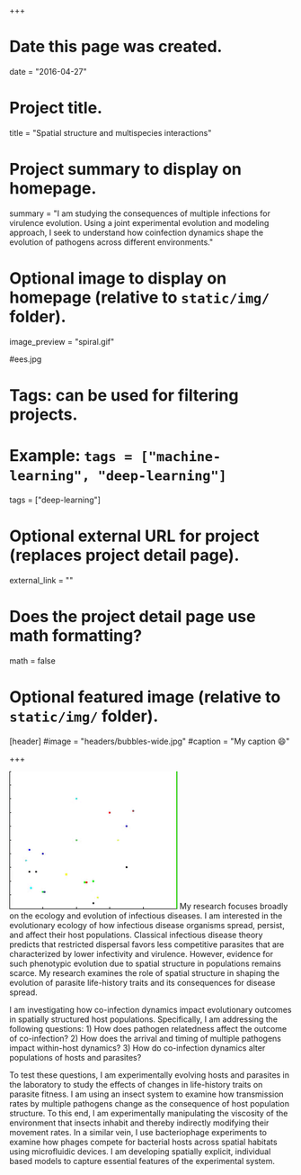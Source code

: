 +++
# Date this page was created.
date = "2016-04-27"

# Project title.
title = "Spatial structure and multispecies interactions"

# Project summary to display on homepage.
summary = "I am studying the consequences of multiple infections for virulence evolution. Using a joint experimental evolution and modeling approach, I seek to understand how coinfection dynamics shape the evolution of pathogens across different environments."

# Optional image to display on homepage (relative to `static/img/` folder).
image_preview = "spiral.gif" 

#ees.jpg

# Tags: can be used for filtering projects.
# Example: `tags = ["machine-learning", "deep-learning"]`
tags = ["deep-learning"]

# Optional external URL for project (replaces project detail page).
external_link = ""

# Does the project detail page use math formatting?
math = false

# Optional featured image (relative to `static/img/` folder).
[header]
#image = "headers/bubbles-wide.jpg"
#caption = "My caption :smile:"

+++

![alt text](/img/spiral.gif)
My research focuses broadly on the ecology and evolution of infectious diseases. I am interested in the evolutionary ecology of how infectious disease organisms spread, persist, and affect their host populations. Classical infectious disease theory predicts that restricted dispersal favors less competitive parasites that are characterized by lower infectivity and virulence. However, evidence for such phenotypic evolution due to spatial structure in populations remains scarce. My research examines the role of spatial structure in shaping the evolution of parasite life-history traits and its consequences for disease spread.

I am investigating how co-infection dynamics impact evolutionary outcomes in spatially structured host populations. Specifically, I am addressing the following questions: 1) How does pathogen relatedness affect the outcome of co-infection? 2) How does the arrival and timing of multiple pathogens impact within-host dynamics? 3) How do co-infection dynamics alter populations of hosts and parasites? 

To test these questions, I am experimentally evolving hosts and parasites in the laboratory to study the effects of changes in life-history traits on parasite fitness. I am using an insect system to examine how transmission rates by multiple pathogens change as the consequence of host population structure. To this end, I am experimentally manipulating the viscosity of the environment that insects inhabit and thereby indirectly modifying their movement rates. In a similar vein, I use bacteriophage experiments to examine how phages compete for bacterial hosts across spatial habitats using microfluidic devices. I am developing spatially explicit, individual based models to capture essential features of the experimental system. 
